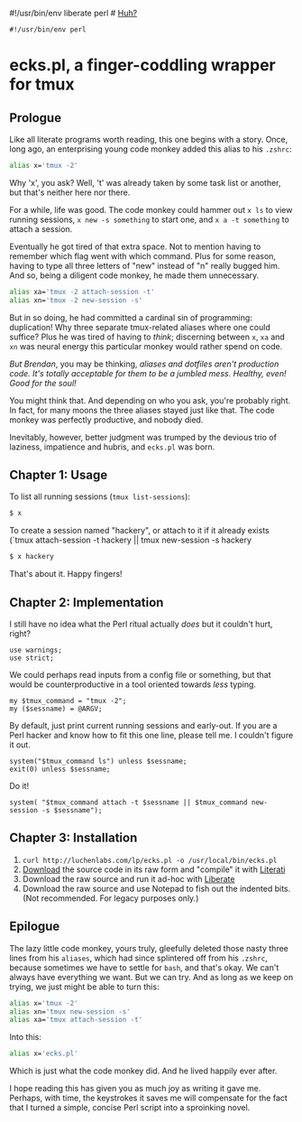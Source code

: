 #!/usr/bin/env liberate perl # [Huh?](https://en.wikipedia.org/wiki/Shebang)

    #!/usr/bin/env perl

# ecks.pl, a finger-coddling wrapper for tmux

## Prologue

Like all literate programs worth reading, this one begins with a story. Once, long ago, an enterprising young code monkey added this alias to his `.zshrc`:

```sh
alias x='tmux -2'
```

Why 'x', you ask? Well, 't' was already taken by some task list or another, but that's neither here nor there.

For a while, life was good.
The code monkey could hammer out `x ls` to view running sessions, `x new -s something` to start one, and `x a -t something` to attach a session.

Eventually he got tired of that extra space.
Not to mention having to remember which flag went with which command.
Plus for some reason, having to type all three letters of "new" instead of "n" really bugged him.
And so, being a diligent code monkey, he made them unnecessary.

```sh
alias xa='tmux -2 attach-session -t'
alias xn='tmux -2 new-session -s'
```

But in so doing, he had committed a cardinal sin of programming: duplication!
Why three separate tmux-related aliases where one could suffice?
Plus he was tired of having to _think_; discerning between `x`, `xa` and `xn` was neural energy this particular monkey would rather spend on code.

_But Brendan_, you may be thinking, _aliases and dotfiles aren't production code.
It's totally acceptable for them to be a jumbled mess. Healthy, even! Good for the soul!_

You might think that. And depending on who you ask, you're probably right.
In fact, for many moons the three aliases stayed just like that.
The code monkey was perfectly productive, and nobody died.

Inevitably, however, better judgment was trumped by the devious trio of laziness, impatience and hubris, and `ecks.pl` was born.

## Chapter 1: Usage

To list all running sessions (`tmux list-sessions`):

```sh
$ x
```

To create a session named "hackery", or attach to it if it already exists (`tmux attach-session -t hackery || tmux new-session -s hackery

```sh
$ x hackery
```

That's about it. Happy fingers!

## Chapter 2: Implementation

I still have no idea what the Perl ritual actually _does_ but it couldn't hurt, right?

    use warnings;
    use strict;

We could perhaps read inputs from a config file or something, but that would be counterproductive in a tool oriented towards *less* typing.

    my $tmux_command = "tmux -2";
    my ($sessname) = @ARGV;


By default, just print current running sessions and early-out. If you are a Perl hacker and know how to fit this one line, please tell me. I couldn't figure it out.

    system("$tmux_command ls") unless $sessname;
    exit(0) unless $sessname;

Do it!

    system( "$tmux_command attach -t $sessname || $tmux_command new-session -s $sessname");

## Chapter 3: Installation

1. `curl http://luchenlabs.com/lp/ecks.pl -o /usr/local/bin/ecks.pl`
2. [Download](ecks.pl.md) the source code in its raw form and "compile" it with [Literati](literati.html)
3. Download the raw source and run it ad-hoc with [Liberate](liberate.html)
4. Download the raw source and use Notepad to fish out the indented bits. (Not recommended. For legacy purposes only.)

## Epilogue

The lazy little code monkey, yours truly, gleefully deleted those nasty three lines from his `aliases`, which had since splintered off from his `.zshrc`, because sometimes we have to settle for `bash`, and that's okay. We can't always have everything we want. But we can try. And as long as we keep on trying, we just might be able to turn this:

```sh
alias x='tmux -2'
alias xn='tmux new-session -s'
alias xa='tmux attach-session -t'
```

Into this:

```sh
alias x='ecks.pl'
```
Which is just what the code monkey did. And he lived happily ever after.

I hope reading this has given you as much joy as writing it gave me. Perhaps, with time, the keystrokes it saves me will compensate for the fact that I turned a simple, concise Perl script into a sproinking novel.
